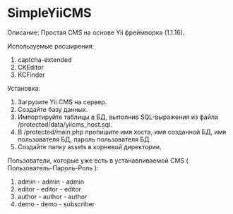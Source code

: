 # SimpleYiiCMS
Описание:
Простая CMS на основе Yii фреймворка (1.1.16).

Используемые расширения:
1. captcha-extended
2. CKEditor
3. KCFinder

Установка:

1. Загрузите Yii CMS на сервер.
2. Создайте базу данных.
3. Импортируйте таблицы в БД, выполнив SQL-выражения из файла /protected/data/yiicms_host.sql.
4. В /protected/main.php пропишите имя хоста, имя созданной БД, имя пользователя БД, пароль пользователя БД.
5. Создайте папку assets в корневой директории.

Пользователи, которые уже есть в устанавливаемой CMS ( Пользователь-Пароль-Роль ):
1. admin - admin - admin
2. editor - editor - editor
3. author - author - author
4. demo - demo - subscriber




